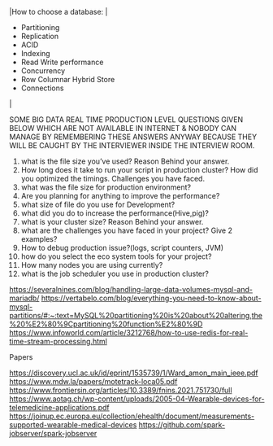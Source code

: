 |How to choose a database: | <ul><li>Partitioning</li><li>Replication</li><li>ACID</li><li>Indexing</li><li>Read Write performance</li><li>Concurrency</li><li>Row Columnar Hybrid Store</li><li>Connections</li></ul>|

SOME BIG DATA REAL TIME PRODUCTION LEVEL QUESTIONS GIVEN BELOW WHICH ARE NOT AVAILABLE IN INTERNET & NOBODY CAN MANAGE BY REMEMBERING THESE ANSWERS ANYWAY BECAUSE THEY WILL BE CAUGHT BY THE INTERVIEWER INSIDE THE INTERVIEW ROOM.

1) what is the file size you’ve used? Reason Behind your answer. 
2) How long does it take to run your script in production cluster? How did you optimized the timings. Challenges you have faced. 
3) what was the file size for production environment? 
4) Are you planning for anything to improve the performance? 
5) what size of file do you use for Development? 
6) what did you do to increase the performance(Hive,pig)? 
7) what is your cluster size? Reason Behind your answer. 
8) what are the challenges you have faced in your project? Give 2 examples? 
9) How to debug production issue?(logs, script counters, JVM) 
10) how do you select the eco system tools for your project? 
11) How many nodes you are using currently? 
12) what is the job scheduler you use in production cluster? 

https://severalnines.com/blog/handling-large-data-volumes-mysql-and-mariadb/
https://vertabelo.com/blog/everything-you-need-to-know-about-mysql-partitions/#:~:text=MySQL%20partitioning%20is%20about%20altering,the%20%E2%80%9Cpartitioning%20function%E2%80%9D
https://www.infoworld.com/article/3212768/how-to-use-redis-for-real-time-stream-processing.html

Papers

https://discovery.ucl.ac.uk/id/eprint/1535739/1/Ward_amon_main_ieee.pdf
https://www.mdw.la/papers/motetrack-loca05.pdf
https://www.frontiersin.org/articles/10.3389/fnins.2021.751730/full
https://www.aotag.ch/wp-content/uploads/2005-04-Wearable-devices-for-telemedicine-applications.pdf
https://joinup.ec.europa.eu/collection/ehealth/document/measurements-supported-wearable-medical-devices
https://github.com/spark-jobserver/spark-jobserver
